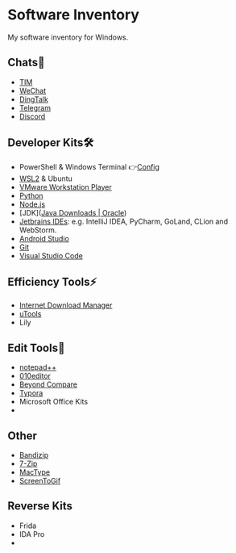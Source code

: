 # Software Inventory

My software inventory for Windows.

## Chats🤝

- [TIM](https://office.qq.com/download.html)
- [WeChat](https://www.wechat.com)
- [DingTalk](https://page.dingtalk.com/wow/dingtalk/act/download?spm=a3140.8196062.0.0.6f4c5c3dGrc2rm)
- [Telegram](https://telegram.org/)
- [Discord](https://discord.com/)



## Developer Kits🛠️

- PowerShell & Windows Terminal 👉[Config](terminal/README.md)
- [WSL2](https://docs.microsoft.com/zh-cn/windows/wsl/install) & Ubuntu
- [VMware Workstation Player](https://www.vmware.com/cn/products/workstation-player/workstation-player-evaluation.html)
- [Python](https://www.python.org/downloads/)
- [Node.js](https://nodejs.org/en/)
- [JDK]([Java Downloads | Oracle](https://www.oracle.com/java/technologies/downloads/))
- [Jetbrains IDEs](https://www.jetbrains.com/): e.g. IntelliJ IDEA, PyCharm, GoLand, CLion and WebStorm.
- [Android Studio](https://developer.android.com/studio)
- [Git](https://git-scm.com/)
- [Visual Studio Code](https://code.visualstudio.com/)

## Efficiency Tools⚡

- [Internet Download Manager](https://www.internetdownloadmanager.com/download.html)
- [uTools](https://u.tools/)
- Lily



## Edit Tools📝

- [notepad++](https://notepad-plus-plus.org/)
- [010editor](https://www.sweetscape.com/010editor/)
- [Beyond Compare](https://scootersoftware.com/)
- [Typora](https://typora.io/)
- Microsoft Office Kits
- 



## Other

- [Bandizip](https://www.bandisoft.com/bandizip/)
- [7-Zip](https://www.7-zip.org/)
- [MacType](https://www.mactype.net/)
- [ScreenToGif](https://www.screentogif.com/)



## Reverse Kits

- Frida
- IDA Pro
- 